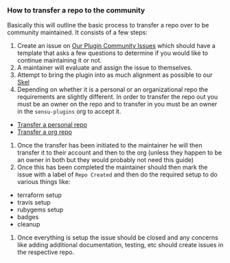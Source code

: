 ### How to transfer a repo to the community

Basically this will outline the basic process to transfer a repo over to be community maintained. It consists of a few steps:

1. Create an issue on [Our Plugin Community Issues](https://github.com/sensu-plugins/community/issues/new) which should have a template that asks a few questions to determine if you would like to continue maintaining it or not.
1. A maintainer will evaluate and assign the issue to themselves.
1. Attempt to bring the plugin into as much alignment as possible to our [Skel](https://github.com/sensu-plugins/sensu-plugins-skel)
1. Depending on whether it is a personal or an organizational repo the requirements are slightly different. In order to transfer the repo out you must be an owner on the repo and to transfer in you must be an owner in the `sensu-plugins` org to accept it.
  - [Transfer a personal repo](https://help.github.com/articles/transferring-a-repository-owned-by-your-personal-account)
  - [Transfer a org repo](https://help.github.com/articles/transferring-a-repository-owned-by-your-organization/)
1. Once the transfer has been initiated to the maintainer he will then transfer it to their account and then to the org (unless they happen to be an owner in both but they would probably not need this guide)
1. Once this has been completed the maintainer should then mark the issue with a label of `Repo Created` and then do the required setup to do various things like:
  - terraform setup
  - travis setup
  - rubygems setup
  - badges
  - cleanup
1. Once everything is setup the issue should be closed and any concerns like adding additional documentation, testing, etc should create issues in the respective repo.
